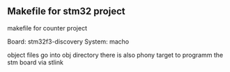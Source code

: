 ## Makefile for stm32 project

makefile for counter project

Board: stm32f3-discovery
System: macho

object files go into obj directory
there is also phony target to programm the stm board via stlink
